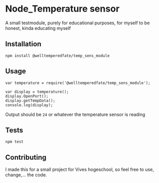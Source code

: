 Node_Temperature sensor
=========

A small testmodule, purely for educational purposes, for myself to be honest, kinda educating myself

## Installation

  `npm install @welltemperedfate/temp_sens_module`

## Usage

    var temperature = require('@welltemperedfate/temp_sens_module');

    var display = temperature();
    display.OpenPort();
    display.getTempData();
    console.log(display);
  
  
  Output should be `24` or whatever the temperature sensor is reading


## Tests

  `npm test`

## Contributing

I made this for a small project for Vives hogeschool, so feel free to use, change,... the code.
